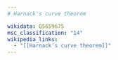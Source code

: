 ```yaml
---
# Harnack's curve theorem

wikidata: Q5659675
msc_classification: "14"
wikipedia_links:
  - "[[Harnack's curve theorem]]"
---
```

